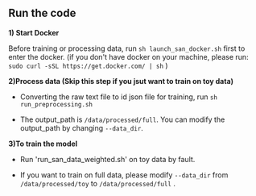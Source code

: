 ## Run the code

**1) Start Docker**

Before training or processing data, run `sh launch_san_docker.sh` first to enter the docker.
(if you don't have docker on your machine, please run:
`sudo curl -sSL https://get.docker.com/ | sh`
)

**2)Process data (Skip this step if you jsut want to train on toy data)**

* Converting the raw text file to id json file for training, run `sh run_preprocessing.sh`

* The output_path is `/data/processed/full`. You can modify the output_path by changing `--data_dir`.



**3)To train the model**

* Run 'run_san_data_weighted.sh' on toy data by fault.

* If you want to train on full data, please modify `--data_dir` from `/data/processed/toy` to `/data/processed/full` .

